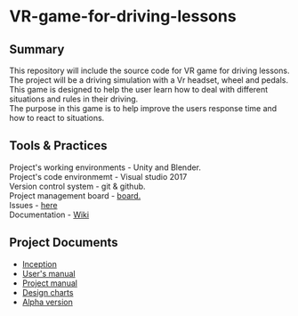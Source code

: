 # VR-game-for-driving-lessons

## Summary
This repository will include the source code for VR game for driving lessons.<br/>
The project will be a driving simulation with a Vr headset, wheel  and pedals.<br/>
This game is designed to help the user learn how to deal with different situations and rules in their driving.<br/>
The purpose in this game is to help improve the users response time and how to react to situations.<br/>

## Tools & Practices
Project's working environments - Unity and Blender.<br/>
Project's code environmemt - Visual studio 2017 <br/>
Version control system - git & github.<br/>
Project management board - [board.](https://github.com/morHalfon/VR-game-for-driving-lessons/projects/1)<br/>
Issues - [here](https://github.com/morHalfon/VR-game-for-driving-lessons/issues)<br/>
Documentation - [Wiki](https://github.com/morHalfon/VR-game-for-driving-lessons/wiki)<br/>

## Project Documents
* [Inception](https://github.com/morHalfon/VR-game-for-driving-lessons/wiki/Inception)
* [User's manual](https://github.com/morHalfon/VR-game-for-driving-lessons/wiki/User's--Manual)
* [Project manual](https://github.com/morHalfon/VR-game-for-driving-lessons/wiki/Project-Manual)
* [Design charts](https://github.com/morHalfon/VR-game-for-driving-lessons/wiki/Design-charts)
* [Alpha version](https://github.com/morHalfon/VR-game-for-driving-lessons/wiki/Alpha-version)
